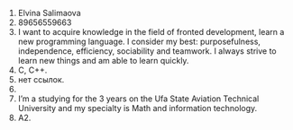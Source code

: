 1. Elvina Salimaova</br> 
2. 89656559663</br>
3. I want to acquire knowledge in the field of fronted development, learn a new programming language. I consider my best: purposefulness, independence, efficiency, sociability and teamwork. I always strive to learn new things and am able to learn quickly.</br>
4. C, C++.</br>
5. нет ссылок.
6. 
7. I’m a studying for the 3 years on the Ufa State Aviation Technical University and my specialty is Math and information technology.
8. A2. 

